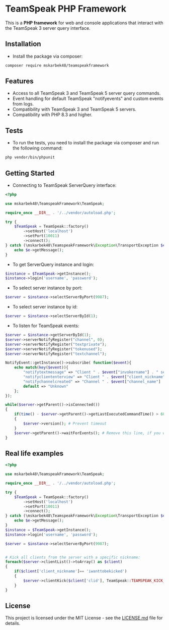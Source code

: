 
# TeamSpeak PHP Framework

This is a **PHP framework** for web and console applications that interact with the TeamSpeak 3 server query interface.

## Installation
* Install the package via composer:
```bash
composer require mskarbek48/teamspeakframework
```
## Features
* Access to all TeamSpeak 3 and TeamSpeak 5 server query commands.
* Event handling for default TeamSpeak "notifyevents" and custom events from logs.
* Compatibility with TeamSpeak 3 and TeamSpeak 5 servers.
* Compatibility with PHP 8.3 and higher.

## Tests
* To run the tests, you need to install the package via composer and run the following command:
```bash
php vendor/bin/phpunit
```
## Getting Started
* Connecting to TeamSpeak ServerQuery interface:
```php
<?php

use mskarbek48\TeamspeakFramework\TeamSpeak;

require_once __DIR__ . '/../vendor/autoload.php';

try {
    $TeamSpeak = TeamSpeak::factory()
        ->setHost('localhost')
        ->setPort(10011)
        ->connect();
} catch (\mskarbek48\TeamspeakFramework\Exception\TransportException $e) {
    echo $e->getMessage();
}
```
* To get ServerQuery instance and login:
```php
$instance = $TeamSpeak->getInstance();
$instance->login('username', 'password');
```
* To select server instance by port:
```php
$server = $instance->selectServerByPort(9987);
```
* To select server instance by id:
```php
$server = $instance->selectServerById(1);
```
* To listen for TeamSpeak events:
```php
$server = $instance->getServerById(1);
$server->serverNotifyRegister("channel", 0);
$server->serverNotifyRegister("textprivate");
$server->serverNotifyRegister("tokenused");
$server->serverNotifyRegister("textchannel");

NotifyEvent::getInstance()->subscribe( function($event){
    echo match(key($event)){
        "notifytextmessage" => "Client " . $event["invokername"] . " send message: " . $event["msg"],
        "notifycliententerview" => "Client " . $event["client_nickname"] . " enter view",
        "notifychannelcreated" => "Channel " . $event["channel_name"] . " created",
        default => "Unknown"
    };
});

while($server->getParent()->isConnected())
{
    if(time() - $server->getParent()->getLastExecutedCommandTime() > 60)
    {
        $server->version(); # Prevent timeout
    }
    $server->getParent()->waitForEvents(); # Remove this line, if you want to disable blocking
}
```
## Real life examples

```php
<?php

use mskarbek48\TeamspeakFramework\TeamSpeak;

require_once __DIR__ . '/../vendor/autoload.php';

try {
    $TeamSpeak = TeamSpeak::factory()
        ->setHost('localhost')
        ->setPort(10011)
        ->connect();
} catch (\mskarbek48\TeamspeakFramework\Exception\TransportException $e) {
    echo $e->getMessage();
}
$instance = $TeamSpeak->getInstance();
$instance->login('username', 'password');

$server = $instance->selectServerByPort(9987);


# Kick all clients from the server with a specific nickname:
foreach($server->clientList()->toArray() as $client)
{
    if($client['client_nickname']== 'iwanttobekicked')
    {
        $server->clientKick($client['clid'], TeamSpeak::TEAMSPEAK_KICK_SERVER, 'Bye bye!');
    }
}
```


## License
This project is licensed under the MIT License - see the [LICENSE.md](LICENSE.md) file for details.
